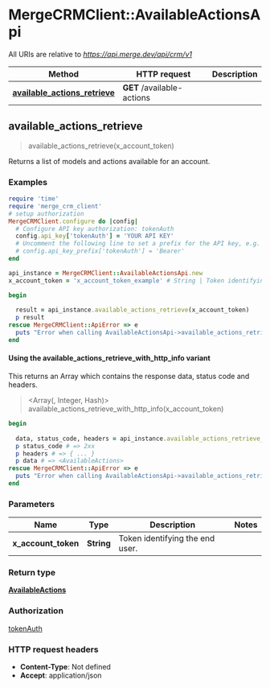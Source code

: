 # MergeCRMClient::AvailableActionsApi

All URIs are relative to *https://api.merge.dev/api/crm/v1*

| Method | HTTP request | Description |
| ------ | ------------ | ----------- |
| [**available_actions_retrieve**](AvailableActionsApi.md#available_actions_retrieve) | **GET** /available-actions |  |


## available_actions_retrieve

> <AvailableActions> available_actions_retrieve(x_account_token)



Returns a list of models and actions available for an account.

### Examples

```ruby
require 'time'
require 'merge_crm_client'
# setup authorization
MergeCRMClient.configure do |config|
  # Configure API key authorization: tokenAuth
  config.api_key['tokenAuth'] = 'YOUR API KEY'
  # Uncomment the following line to set a prefix for the API key, e.g. 'Bearer' (defaults to nil)
  # config.api_key_prefix['tokenAuth'] = 'Bearer'
end

api_instance = MergeCRMClient::AvailableActionsApi.new
x_account_token = 'x_account_token_example' # String | Token identifying the end user.

begin
  
  result = api_instance.available_actions_retrieve(x_account_token)
  p result
rescue MergeCRMClient::ApiError => e
  puts "Error when calling AvailableActionsApi->available_actions_retrieve: #{e}"
end
```

#### Using the available_actions_retrieve_with_http_info variant

This returns an Array which contains the response data, status code and headers.

> <Array(<AvailableActions>, Integer, Hash)> available_actions_retrieve_with_http_info(x_account_token)

```ruby
begin
  
  data, status_code, headers = api_instance.available_actions_retrieve_with_http_info(x_account_token)
  p status_code # => 2xx
  p headers # => { ... }
  p data # => <AvailableActions>
rescue MergeCRMClient::ApiError => e
  puts "Error when calling AvailableActionsApi->available_actions_retrieve_with_http_info: #{e}"
end
```

### Parameters

| Name | Type | Description | Notes |
| ---- | ---- | ----------- | ----- |
| **x_account_token** | **String** | Token identifying the end user. |  |

### Return type

[**AvailableActions**](AvailableActions.md)

### Authorization

[tokenAuth](../README.md#tokenAuth)

### HTTP request headers

- **Content-Type**: Not defined
- **Accept**: application/json

